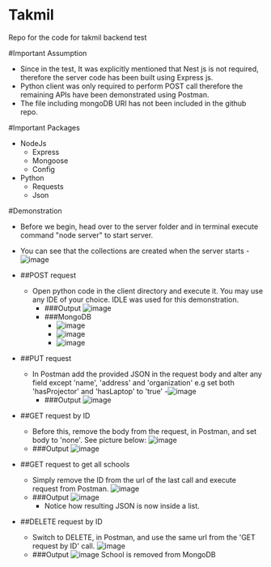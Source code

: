 # Takmil
Repo for the code for takmil backend test

#Important Assumption
- Since in the test, It was explicitly mentioned that Nest js is not required, therefore the server code has been built using Express js.
- Python client was only required to perform POST call therefore the remaining APIs have been demonstrated using Postman.
- The file including mongoDB URI has not been included in the github repo.

#Important Packages
- NodeJs
  - Express
  - Mongoose
  - Config
- Python
  - Requests
  - Json

#Demonstration
- Before we begin, head over to the server folder and in terminal execute command "node server" to start server.
- You can see that the collections are created when the server starts
    -![image](https://github.com/MuhammadAli68/Takmil/assets/57432644/dd4ccbda-a632-44da-bb4c-a5d4132d04f3)

- ##POST request
  - Open python code in the client directory and execute it. You may use any IDE of your choice. IDLE was used for this demonstration.
    - ###Output
    ![image](https://github.com/MuhammadAli68/Takmil/assets/57432644/be54f6d0-ce4c-4538-8759-66f4685fc46f)
    - ###MongoDB
      - ![image](https://github.com/MuhammadAli68/Takmil/assets/57432644/84a88d16-e884-4944-b92d-866de30f4a05)
      - ![image](https://github.com/MuhammadAli68/Takmil/assets/57432644/285847da-fb2b-4c64-84ae-7dcc3c59f2cf)
      - ![image](https://github.com/MuhammadAli68/Takmil/assets/57432644/90dacff4-b518-4dbf-a51c-a03f27e70cbf)
- ##PUT request
  - In Postman add the provided JSON in the request body and alter any field except 'name', 'address' and 'organization' e.g set both 'hasProjector' and 'hasLaptop' to 'true'
    -![image](https://github.com/MuhammadAli68/Takmil/assets/57432644/5ae0bd94-f405-4be6-bff3-d375265b135e)
    - ###Output
    ![image](https://github.com/MuhammadAli68/Takmil/assets/57432644/92daab6a-a4b0-4d9d-a4a5-45934e65b76b)
- ##GET request by ID
  - Before this, remove the body from the request, in Postman, and set body to 'none'. See picture below:
    ![image](https://github.com/MuhammadAli68/Takmil/assets/57432644/b845133a-0dfd-4c47-91ed-b543d84ecd9b)
  - ###Output
    ![image](https://github.com/MuhammadAli68/Takmil/assets/57432644/be9f033a-aa27-4670-94ae-f275490dea3a)
- ##GET request to get all schools
  - Simply remove the ID from the url of the last call and execute request from Postman.
    ![image](https://github.com/MuhammadAli68/Takmil/assets/57432644/0a33c384-d6eb-492c-85c3-06b084f6a3cc)
  - ###Output
    ![image](https://github.com/MuhammadAli68/Takmil/assets/57432644/db46e5ba-c3f7-44af-a9ac-9665d0eb763f)
    - Notice how resulting JSON is now inside a list.
- ##DELETE request by ID
  - Switch to DELETE, in Postman, and use the same url from the 'GET request by ID' call.
    ![image](https://github.com/MuhammadAli68/Takmil/assets/57432644/058ce8cc-f833-4220-b1f0-40d86744ce68)
  - ###Output
    ![image](https://github.com/MuhammadAli68/Takmil/assets/57432644/543d7782-dee4-412b-9da1-0db43150ec2e)
    School is removed from MongoDB






 

